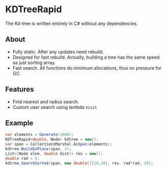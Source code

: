 # KDTreeRapid

The Kd-tree is written entirely in C# without any dependencies.

## About
- Fully static. After any updates need rebuild.
- Designed for fast rebuild. Actually, building a tree has the same speed as just sorting array.
- Fast search. All functions do minimum allocations, thus no pressure for GC.

## Features
- Find nearest and radius search.
- Custom user search using lambda `Visit`

## Example
```csharp
var elements = Generate(1000);
KDTreeRapid<double, Node> kdtree = new();
var span = CollectionsMarshal.AsSpan(elements);
kdtree.BuildInPlace(span, 2);
List<(Node elem, double dist)> res = new();
double rad = 5;
kdtree.SearchSorted(span, new double[]{10,20}, res, rad*rad, 10);
```
